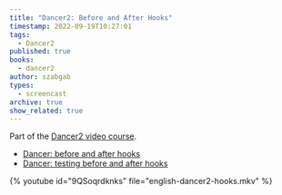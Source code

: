```yaml
---
title: "Dancer2: Before and After Hooks"
timestamp: 2022-09-19T10:27:01
tags:
  - Dancer2
published: true
books:
  - dancer2
author: szabgab
types:
  - screencast
archive: true
show_related: true
---
```



Part of the [Dancer2 video course](/dancer).


* [Dancer: before and after hooks](https://code-maven.com/slides/dancer/dancer-before-and-after-hooks)
* [Dancer: testing before and after hooks](https://code-maven.com/slides/dancer/dancer-before-and-after-hooks-testing)

{% youtube id="9QSoqrdknks" file="english-dancer2-hooks.mkv" %}

